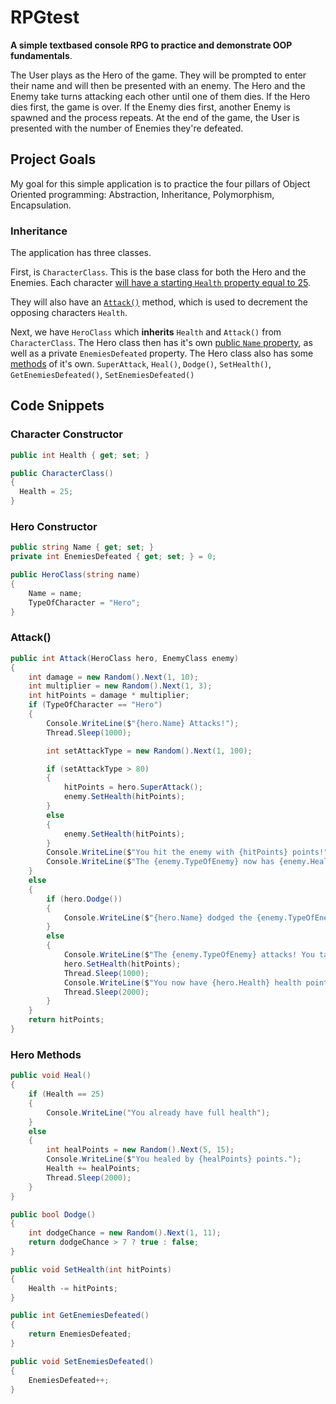 # RPGtest
<strong>A simple textbased console RPG to practice and demonstrate OOP fundamentals</strong>.

The User plays as the Hero of the game. They will be prompted to enter their name and will then be presented with an enemy. 
The Hero and the Enemy take turns attacking each other until one of them dies. 
If the Hero dies first, the game is over.
If the Enemy dies first, another Enemy is spawned and the process repeats.
At the end of the game, the User is presented with the number of Enemies they're defeated.

## Project Goals
My goal for this simple application is to practice the four pillars of Object Oriented programming: Abstraction, Inheritance, Polymorphism, Encapsulation.

### Inheritance
The application has three classes.

First, is `CharacterClass`. This is the base class for both the Hero and the Enemies. Each character [will have a starting `Health` property equal to 25](https://github.com/Tbeck202/RPGtest/new/master?readme=1#character-constructor).

They will also have an [`Attack()`](https://github.com/Tbeck202/RPGtest/new/master?readme=1#attack) method, which is used to decrement the opposing characters `Health`.

Next, we have `HeroClass` which <strong>inherits</strong> `Health` and `Attack()` from `CharacterClass`. 
The Hero class then has it's own [public `Name` property](), as well as a private `EnemiesDefeated` property.
The Hero class also has some [methods](https://github.com/Tbeck202/RPGtest/new/master?readme=1#hero-methods) of it's own. `SuperAttack`, `Heal()`, `Dodge()`, `SetHealth()`, `GetEnemiesDefeated()`, `SetEnemiesDefeated()`

## Code Snippets
### Character Constructor
```c#
public int Health { get; set; }

public CharacterClass() 
{
  Health = 25;
}
``` 

### Hero Constructor
```c#
public string Name { get; set; }
private int EnemiesDefeated { get; set; } = 0;

public HeroClass(string name)
{
    Name = name;
    TypeOfCharacter = "Hero";
}
```
### Attack()
```c#
public int Attack(HeroClass hero, EnemyClass enemy)
{
    int damage = new Random().Next(1, 10);
    int multiplier = new Random().Next(1, 3);
    int hitPoints = damage * multiplier;
    if (TypeOfCharacter == "Hero")
    {
        Console.WriteLine($"{hero.Name} Attacks!");
        Thread.Sleep(1000);

        int setAttackType = new Random().Next(1, 100);

        if (setAttackType > 80)
        {
            hitPoints = hero.SuperAttack();
            enemy.SetHealth(hitPoints);
        }
        else
        {
            enemy.SetHealth(hitPoints);
        }
        Console.WriteLine($"You hit the enemy with {hitPoints} points!");
        Console.WriteLine($"The {enemy.TypeOfEnemy} now has {enemy.Health} health points.");
    }
    else
    {
        if (hero.Dodge())
        {
            Console.WriteLine($"{hero.Name} dodged the {enemy.TypeOfEnemy}'s attack!");
        }
        else
        {
            Console.WriteLine($"The {enemy.TypeOfEnemy} attacks! You take {hitPoints} damage.");
            hero.SetHealth(hitPoints);
            Thread.Sleep(1000);
            Console.WriteLine($"You now have {hero.Health} health points.");
            Thread.Sleep(2000);
        }
    }
    return hitPoints;
}
```

### Hero Methods
```c#
public void Heal()
{
    if (Health == 25)
    {
        Console.WriteLine("You already have full health");
    }
    else
    {
        int healPoints = new Random().Next(5, 15);
        Console.WriteLine($"You healed by {healPoints} points.");
        Health += healPoints;
        Thread.Sleep(2000);
    }
}

public bool Dodge()
{
    int dodgeChance = new Random().Next(1, 11);
    return dodgeChance > 7 ? true : false;
}

public void SetHealth(int hitPoints)
{
    Health -= hitPoints;
}

public int GetEnemiesDefeated()
{
    return EnemiesDefeated;
}

public void SetEnemiesDefeated()
{
    EnemiesDefeated++;
}
```
